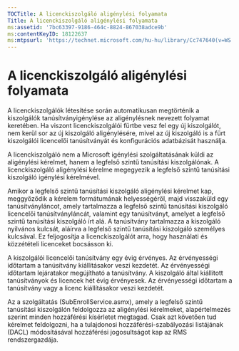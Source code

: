 ```yaml
---
TOCTitle: A licenckiszolgáló aligénylési folyamata
Title: A licenckiszolgáló aligénylési folyamata
ms:assetid: '7bc63397-9186-464c-8824-867038adce9b'
ms:contentKeyID: 18122637
ms:mtpsurl: 'https://technet.microsoft.com/hu-hu/library/Cc747640(v=WS.10)'
---
```


A licenckiszolgáló aligénylési folyamata
========================================

A licenckiszolgálók létesítése során automatikusan megtörténik a kiszolgálók tanúsítványigénylése az aligénylésnek nevezett folyamat keretében. Ha viszont licenckiszolgálói fürtbe vesz fel egy új kiszolgálót, nem kerül sor az új kiszolgáló aligénylésére, mivel az új kiszolgáló is a fürt kiszolgálói licencelői tanúsítványát és konfigurációs adatbázisát használja.

A licenckiszolgáló nem a Microsoft igénylési szolgáltatásának küldi az aligénylési kérelmet, hanem a legfelső szintű tanúsítási kiszolgálónak. A licenckiszolgáló aligénylési kérelme megegyezik a legfelső szintű tanúsítási kiszolgáló igénylési kérelmével.

Amikor a legfelső szintű tanúsítási kiszolgáló aligénylési kérelmet kap, meggyőződik a kérelem formátumának helyességéről, majd visszaküld egy tanúsítványláncot, amely tartalmazza a legfelső szintű tanúsítási kiszolgáló licencelői tanúsítványláncát, valamint egy tanúsítványt, amelyet a legfelső szintű tanúsítási kiszolgáló írt alá. A tanúsítvány tartalmazza a kiszolgáló nyilvános kulcsát, aláírva a legfelső szintű tanúsítási kiszolgáló személyes kulcsával. Ez feljogosítja a licenckiszolgálót arra, hogy használati és közzétételi licenceket bocsásson ki.

A kiszolgálói licencelői tanúsítvány egy évig érvényes. Az érvényességi időtartam a tanúsítvány kiállításakor veszi kezdetét. Az érvényességi időtartam lejáratakor megújítható a tanúsítvány. A kiszolgáló által kiállított tanúsítványok és licencek hét évig érvényesek. Az érvényességi időtartam a tanúsítvány vagy a licenc kiállításakor veszi kezdetét.

Az a szolgáltatás (SubEnrollService.asmx), amely a legfelső szintű tanúsítási kiszolgálón feldolgozza az aligénylési kérelmeket, alapértelmezés szerint minden hozzáférési kísérletet megtagad. Csak azt követően tud kérelmet feldolgozni, ha a tulajdonosi hozzáférési-szabályozási listájának (DACL) módosításával hozzáférési jogosultságot kap az RMS rendszergazdája.
